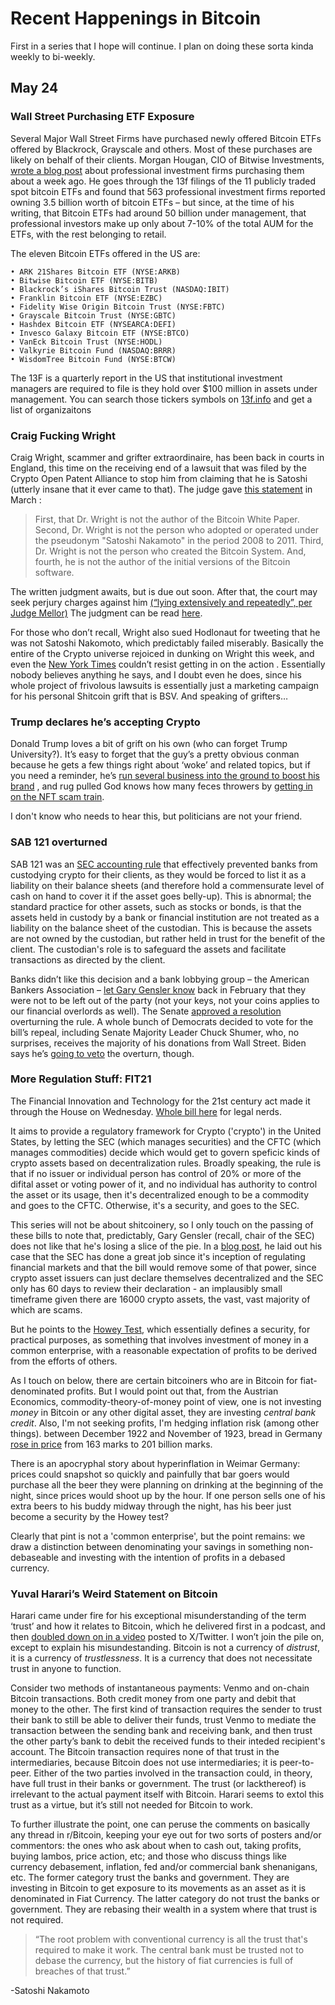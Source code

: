# Recent Happenings in Bitcoin
First in a series that I hope will continue. I plan on doing these sorta kinda weekly to bi-weekly.
## May 24
### Wall Street Purchasing ETF Exposure
Several Major Wall Street Firms have purchased newly offered Bitcoin ETFs offered by Blackrock, Grayscale and others. Most of these purchases are likely on behalf of their clients. Morgan Hougan, CIO of Bitwise Investments, [wrote a blog post](https://experts.bitwiseinvestments.com/cio-memos/whos-buying-bitcoin-etfs-according-to-13f-filings) about professional investment firms purchasing them about a week ago. He goes through the 13f filings of the 11 publicly traded spot bitcoin ETFs and found that 563 professional investment firms reported owning 3.5 billion worth of bitcoin ETFs – but since, at the time of his writing, that Bitcoin ETFs had around 50 billion under management, that professional investors make up only about 7-10% of the total AUM for the ETFs, with the rest belonging to retail.

The eleven Bitcoin ETFs offered in the US are:

    • ARK 21Shares Bitcoin ETF (NYSE:ARKB)
    • Bitwise Bitcoin ETF (NYSE:BITB)
    • Blackrock’s iShares Bitcoin Trust (NASDAQ:IBIT)
    • Franklin Bitcoin ETF (NYSE:EZBC)
    • Fidelity Wise Origin Bitcoin Trust (NYSE:FBTC)
    • Grayscale Bitcoin Trust (NYSE:GBTC)
    • Hashdex Bitcoin ETF (NYSEARCA:DEFI)
    • Invesco Galaxy Bitcoin ETF (NYSE:BTCO)
    • VanEck Bitcoin Trust (NYSE:HODL)
    • Valkyrie Bitcoin Fund (NASDAQ:BRRR)
    • WisdomTree Bitcoin Fund (NYSE:BTCW) 

The 13F is a quarterly report in the US that institutional investment managers are required to file is they hold over $100 million in assets under management. You can search those tickers symbols on [13f.info](https://13f.info/) and get a list of organizaitons

### Craig Fucking Wright

Craig Wright, scammer and grifter extraordinaire, has been back in courts in England, this time on the receiving end of a lawsuit that was filed by the Crypto Open Patent Alliance to stop him from claiming that he is Satoshi (utterly insane that it ever came to that). The judge gave [this statement](https://www.coindesk.com/policy/2024/03/14/justice-james-mellors-ruling-on-craig-wright-copa-trial/)  in March :
> First, that Dr. Wright is not the author of the Bitcoin White Paper.
> Second, Dr. Wright is not the person who adopted or operated under the pseudonym "Satoshi Nakamoto" in the period 2008 to 2011.
> Third, Dr. Wright is not the person who created the Bitcoin System.
> And, fourth, he is not the author of the initial versions of the Bitcoin software.

The written judgment awaits, but is due out soon. After that, the court may seek perjury charges against him [(“lying extensively and repeatedly”, per Judge Mellor)](https://www.coindesk.com/policy/2024/03/15/what-happens-next-in-copa-vs-craig-wright-trial-is-down-to-the-judge/)
The judgment can be read [here](https://www.judiciary.uk/wp-content/uploads/2023/07/COPA-v-Wright-judgment-250723-2.pdf).

For those who don’t recall, Wright also sued Hodlonaut for tweeting that he was not Satoshi Nakomoto, which predictably failed miserably. 
Basically the entire of the Crypto universe rejoiced in dunking on Wright this week, and even the [New York Times](https://www.nytimes.com/2024/05/21/business/bitcoin-satoshi-craig-steven-wright.html) couldn’t resist getting in on the action .
Essentially nobody believes anything he says, and I doubt even he does, since his whole project of frivolous lawsuits is essentially just a marketing campaign for his personal Shitcoin grift that is BSV.
And speaking of grifters…

### Trump declares he’s accepting Crypto
Donald Trump loves a bit of grift on his own (who can forget Trump University?). It’s easy to forget that the guy’s a pretty obvious conman because he gets a few things right about ‘woke’ and related topics, but if you need a reminder, he’s [run several business into the ground to boost his brand](https://www.latimes.com/business/story/2022-05-18/trump-business-partners-outline-his-failed-deals) , and rug pulled God knows how many feces throwers by [getting in on the NFT scam train](https://www.independent.co.uk/news/world/americas/us-politics/donald-trump-trading-cards-nft-b2322583.html).

I don't know who needs to hear this, but politicians are not your friend.

### SAB 121 overturned
SAB 121 was an [SEC accounting rule](https://www.sec.gov/oca/staff-accounting-bulletin-121) that effectively prevented banks from custodying crypto for their clients, as they would be forced to list it as a liability on their balance sheets (and therefore hold a commensurate level of cash on hand to cover it if the asset goes belly-up). This is abnormal; the standard practice for other assets, such as stocks or bonds, is that the assets held in custody by a bank or financial institution are not treated as a liability on the balance sheet of the custodian. This is because the assets are not owned by the custodian, but rather held in trust for the benefit of the client. The custodian's role is to safeguard the assets and facilitate transactions as directed by the client. 

Banks didn’t like this decision and a bank lobbying group – the American Bankers Association – [let Gary Gensler know](https://www.aba.com/advocacy/policy-analysis/joint-comments-to-sec-on-sab-121) back in February that they were not to be left out of the party (not your keys, not your coins applies to our financial overlords as well). The Senate [approved a resolution](https://financialregnews.com/senate-approves-resolution-overturning-secs-crypto-asset-rule/) overturning the rule. A whole bunch of Democrats decided to vote for the bill’s repeal, including Senate Majority Leader Chuck Shumer, who, no surprises, receives the majority of his donations from Wall Street. Biden says he’s [going to veto](https://www.whitehouse.gov/wp-content/uploads/2024/05/SAP-HJRes109.pdf) the overturn, though.


### More Regulation Stuff: FIT21

The Financial Innovation and Technology for the 21st century act made it through the House on Wednesday. [Whole bill here](https://www.congress.gov/bill/118th-congress/house-bill/4763/text) for legal nerds.

It aims to provide a regulatory framework for Crypto ('crypto') in the United States, by letting the SEC (which manages securities) and the CFTC (which manages commodities) decide which would get to govern speficic kinds of crypto assets based on decentralization rules. Broadly speaking, the rule is that if no issuer or individual person has control of 20% or more of the difital asset or voting power of it, and no individual has authority to control the asset or its usage, then it's decentralized enough to be a commodity and goes to the CFTC. Otherwise, it's a security, and goes to the SEC.

This series will not be about shitcoinery, so I only touch on the passing of these bills to note that, predictably, Gary Gensler (recall, chair of the SEC) does not like that he's losing a slice of the pie. In a [blog post](https://www.sec.gov/news/statement/gensler-21st-century-act-05222024), he laid out his case that the SEC has done a great job since it's inception of regulating financial markets and that the bill would remove some of that power, since crypto asset issuers can just declare themselves decentralized and the SEC only has 60 days to review their declaration - an implausibly small timeframe given there are 16000 crypto assets, the vast, vast majority of which are scams. 

But he points to the [Howey Test](https://investopedia.com/terms/h/howey-test.asp), which essentially defines a security, for practical purposes, as something that involves investment of money in a common enterprise, with a reasonable expectation of profits to be derived from the efforts of others. 

As I touch on below, there are certain bitcoiners who are in Bitcoin for fiat-denominated profits. But I would point out that, from the Austrian Economics, commodity-theory-of-money point of view, one is not investing *money* in Bitcoin or any other digital asset, they are investing *central bank credit*. Also, I'm not seeking profits, I'm hedging inflation risk (among other things). between December 1922 and November of 1923, bread in Germany [rose in price](https://www.johndclare.net/Weimar_hyperinflation.htm) from 163 marks to 201 billion marks.

There is an apocryphal story about hyperinflation in Weimar Germany: prices could snapshot so quickly and painfully that bar goers would purchase all the beer they were planning on drinking at the beginning of the night, since prices would shoot up by the hour. If one person sells one of his extra beers to his buddy midway through the night, has his beer just become a security by the Howey test?

Clearly that pint is not a 'common enterprise', but the point remains: we draw a distinction between denominating your savings in something non-debaseable and investing with the intention of profits in a debased currency.

### Yuval Harari’s Weird Statement on Bitcoin
Harari came under fire for his exceptional misunderstanding of the term ‘trust’ and how it relates to Bitcoin, which he delivered first in a podcast, and then [doubled down on in a video](https://x.com/harari_yuval/status/1792934757325553797) posted to X/Twitter. I won’t join the pile on, except to explain his misundestanding. Bitcoin is not a currency of *distrust*, it is a currency of *trustlessness*. It is a currency that does not necessitate trust in anyone to function. 

Consider two methods of instantaneous payments: Venmo and on-chain Bitcoin transactions. Both credit money from one party and debit that money to the other. The first kind of transaction requires the sender to trust their bank to still be able to deliver their funds, trust Venmo to mediate the transaction between the sending bank and receiving bank, and then trust the other party’s bank to debit the received funds to their inteded recipient's account. The Bitcoin transaction requires none of that trust in the intermediaries, because Bitcoin does not use intermediaries; it is peer-to-peer. Either of the two parties involved in the transaction could, in theory, have full trust in their banks or government. The trust (or lackthereof) is irrelevant to the actual payment itself with Bitcoin. Harari seems to extol this trust as a virtue, but it’s still not needed for Bitcoin to work.

To further illustrate the point, one can peruse the comments on basically any thread in r/Bitcoin, keeping your eye out for two sorts of posters and/or commentors: the ones who ask about when to cash out, taking profits, buying lambos, price action, etc; and those who discuss things like currency debasement, inflation, fed and/or commercial bank shenanigans, etc. The former category trust the banks and government. They are investing in Bitcoin to get exposure to its movements as an asset as it is denominated in Fiat Currency. The latter category do not trust the banks or government. They are rebasing their wealth in a system where that trust is not required. 

> “The root problem with conventional currency is all the trust that's required to make it work. The central bank must be trusted not to debase the currency, but the history of fiat currencies is full of breaches of that trust.” 

-Satoshi Nakamoto


